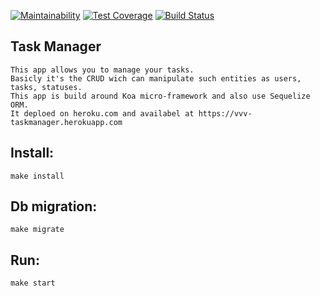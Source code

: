 [![Maintainability](https://api.codeclimate.com/v1/badges/379ff594e7a5ecbb0767/maintainability)](https://codeclimate.com/github/VladVes/Task-manager/maintainability)
[![Test Coverage](https://api.codeclimate.com/v1/badges/379ff594e7a5ecbb0767/test_coverage)](https://codeclimate.com/github/VladVes/Task-manager/test_coverage)
[![Build Status](https://travis-ci.org/VladVes/Task-manager.svg?branch=master)](https://travis-ci.org/VladVes/Task-manager)  

## Task Manager
```
This app allows you to manage your tasks.
Basicly it's the CRUD wich can manipulate such entities as users, tasks, statuses. 
This app is build around Koa micro-framework and also use Sequelize ORM. 
It deploed on heroku.com and availabel at https://vvv-taskmanager.herokuapp.com
```
## Install:
```
make install
```
## Db migration:
```
make migrate
```
## Run:
```
make start
```
